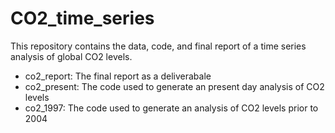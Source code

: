 # CO2_time_series

This repository contains the data, code, and final report of a time series analysis of global CO2 levels.
  - co2_report: The final report as a deliverabale
  - co2_present: The code used to generate an present day analysis of CO2 levels
  - co2_1997: The code used to generate an analysis of CO2 levels prior to 2004
